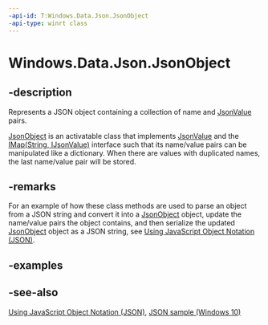 ```yaml
---
-api-id: T:Windows.Data.Json.JsonObject
-api-type: winrt class
---
```


<!-- Class syntax.
public class JsonObject : Windows.Data.Json.IJsonObject, Windows.Data.Json.IJsonObjectWithDefaultValues, Windows.Data.Json.IJsonValue, Windows.Foundation.Collections.IIterable<Windows.Foundation.Collections.IKeyValuePair<System.String, Windows.Data.Json.IJsonValue>>, Windows.Foundation.Collections.IMap<System.String, Windows.Data.Json.IJsonValue>, Windows.Foundation.IStringable
-->

# Windows.Data.Json.JsonObject

## -description

Represents a JSON object containing a collection of name and [JsonValue](jsonvalue.md) pairs.

[JsonObject](jsonobject.md) is an activatable class that implements [JsonValue](jsonvalue.md) and the [IMap(String, IJsonValue)](../windows.foundation.collections/imap_2.md) interface such that its name/value pairs can be manipulated like a dictionary. When there are values with duplicated names, the last name/value pair will be stored.

## -remarks

For an example of how these class methods are used to parse an object from a JSON string and convert it into a [JsonObject](jsonobject.md) object, update the name/value pairs the object contains, and then serialize the updated [JsonObject](jsonobject.md) object as a JSON string, see [Using JavaScript Object Notation (JSON)](https://msdn.microsoft.com/library/94875e43-4e0c-499f-b409-317bcd306d3e).

## -examples

## -see-also

[Using JavaScript Object Notation (JSON)](https://msdn.microsoft.com/library/94875e43-4e0c-499f-b409-317bcd306d3e), [JSON sample (Windows 10)](https://go.microsoft.com/fwlink/p/?LinkId=620556)
